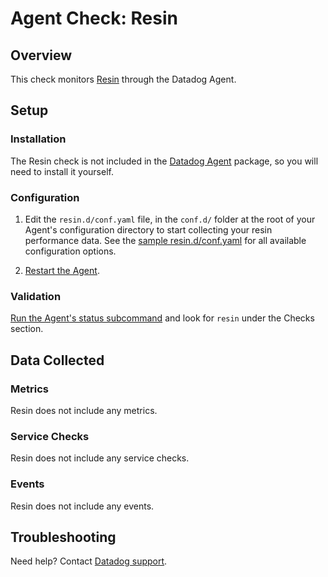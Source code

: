 # Agent Check: Resin

## Overview

This check monitors [Resin][1] through the Datadog Agent.

## Setup

### Installation

The Resin check is not included in the [Datadog Agent][2] package, so you will
need to install it yourself.

### Configuration

1. Edit the `resin.d/conf.yaml` file, in the `conf.d/` folder at the root of your Agent's configuration directory to start collecting your resin performance data. See the [sample resin.d/conf.yaml][2] for all available configuration options.

2. [Restart the Agent][3].

### Validation

[Run the Agent's status subcommand][4] and look for `resin` under the Checks section.

## Data Collected

### Metrics

Resin does not include any metrics.

### Service Checks

Resin does not include any service checks.

### Events

Resin does not include any events.

## Troubleshooting

Need help? Contact [Datadog support][5].

[1]: **LINK_TO_INTEGERATION_SITE**
[2]: https://github.com/DataDog/integrations-core/blob/master/resin/datadog_checks/resin/data/conf.yaml.example
[3]: https://docs.datadoghq.com/agent/guide/agent-commands/?tab=agentv6#start-stop-and-restart-the-agent
[4]: https://docs.datadoghq.com/agent/guide/agent-commands/?tab=agentv6#agent-status-and-information
[5]: https://docs.datadoghq.com/help
